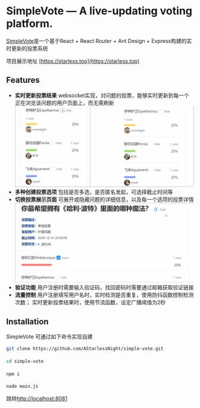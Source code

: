 # SimpleVote — A live-updating voting platform.

[SimpleVote](https://starless.top)是一个基于React + React Router + Ant Design + Express构建的实时更新的投票系统

项目展示地址 [https://starless.top](https://starless.top)

## Features
* **实时更新投票结果** 
websocket实现，对问题的投票，能够实时更新到每一个正在浏览该问题的用户页面上，而无需刷新
![live updating](./images/display1.gif)
* **多种创建投票选项**
包括是否多选，是否匿名发起，可选择截止时间等
* **切换投票展示页面**
可展开或隐藏问题的详细信息，以及每一个选项的投票详情
![toggle details](./images/display2.gif)
* **验证功能**
用户注册时需要输入验证码，找回密码时需要通过邮箱获取验证链接
* **流量控制**
用户注册填写用户名时，实时检测是否重复，使用防抖函数控制检测次数；
实时更新投票结果时，使用节流函数，设定广播阈值为2秒

## Installation
SimpleVote 可通过如下命令实现自建
```sh
git clone https://github.com/AStarlessNight/simple-vote.git

cd simple-vote

npm i 

node main.js
```
跳转[http://localhost:8081](http://localhost:8081)